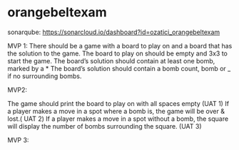 # orangebeltexam

sonarqube: https://sonarcloud.io/dashboard?id=ozatici_orangebeltexam


MVP 1:
There should be a game with a board to play on and a board that has the solution to the game. 
The board to play on should be empty and 3x3 to start the game.
The board’s solution should contain at least one bomb, marked by a *
The board’s solution should contain a bomb count, bomb or _ if no surrounding bombs.

MVP2:

The game should print the board to play on with all spaces empty (UAT 1)
If a player makes a move in a spot where a bomb is, the game will be over & lost.( UAT 2)
If a player makes a move in a spot without a bomb, the square will display the number of bombs surrounding the square. (UAT 3)

MVP 3:
